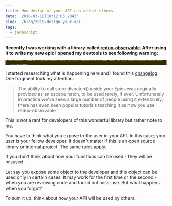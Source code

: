 ```yaml
---
title: How design of your API can affect others
date: '2018-03-18T10:12:03.284Z'
slug: '/blog/2018/design-your-api'
tags:
  - javascript
---
```


**Recently I was working with a library called [redux-observable](https://redux-observable.js.org/).
After using it to write my new epic I opened my devtools to see following warning:**

![image](./error.png)

I started researching what is happening here and I found this [changelog](https://github.com/redux-observable/redux-observable/blob/master/CHANGELOG.md#features-1). One fragment
took my attention:

> The ability to call store.dispatch() inside your Epics was originally provided as an escape hatch, to be used rarely, if ever. Unfortunately in practice we've seen a large number of people using it extensively; there has even been popular tutorials teaching it as how you use redux-observable

This is not a rant for developers of this wonderful library but rather note to me.

You have to think what you expose to the user in your API.
In this case, your user is your fellow developer. It doesn't matter if this is an open source library
or internal project. The same rules apply.

If you don't think about how your functions can be used - they will be misused.

Let say you expose some object to the developer and this object can be used only in certain cases.
It may work for the first time or the second - when you are reviewing code and found out miss-use.
But what happens when you forgot?

To sum it up: think about how your API will be used by others.
